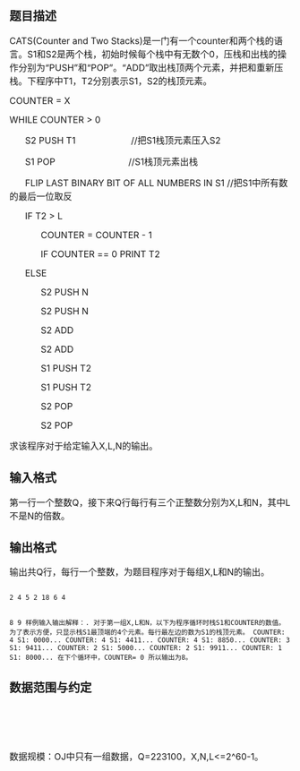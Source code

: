 ## 题目描述

<div>
 <span style="font-size: medium">CATS(Counter and Two Stacks)是一门有一个counter和两个栈的语言。S1和S2是两个栈，初始时候每个栈中有无数个0，压栈和出栈的操作分别为“PUSH”和“POP”。“ADD”取出栈顶两个元素，并把和重新压栈。下程序中T1，T2分别表示S1，S2的栈顶元素。</span>
</div>
<div align="left">
 <span style="font-size: medium">COUNTER = X</span>
</div>
<div align="left">
 <span style="font-size: medium">WHILE COUNTER > 0</span>
</div>
<div style="text-indent: 21pt" align="left">
 <span style="font-size: medium">S2 PUSH T1                      //把S1栈顶元素压入S2</span>
</div>
<div style="text-indent: 21pt" align="left">
 <span style="font-size: medium">S1 POP                             //S1栈顶元素出栈</span>
</div>
<div style="text-indent: 21pt" align="left">
 <span style="font-size: medium">FLIP LAST BINARY BIT OF ALL NUMBERS IN S1 //把S1中所有数的最后一位取反</span>
</div>
<div style="text-indent: 21pt" align="left">
 <span style="font-size: medium">IF T2 > L</span>
</div>
<div style="margin: 0cm 0cm 0pt 21pt; text-indent: 21pt" align="left">
 <span style="font-size: medium">COUNTER = COUNTER - 1</span>
</div>
<div style="margin: 0cm 0cm 0pt 21pt; text-indent: 21pt" align="left">
 <span style="font-size: medium">IF COUNTER == 0 PRINT T2</span>
</div>
<div style="text-indent: 21pt" align="left">
 <span style="font-size: medium">ELSE</span>
</div>
<div style="margin: 0cm 0cm 0pt 21pt; text-indent: 21pt" align="left">
 <span style="font-size: medium">S2 PUSH N</span>
</div>
<div style="margin: 0cm 0cm 0pt 21pt; text-indent: 21pt" align="left">
 <span style="font-size: medium">S2 PUSH N</span>
</div>
<div style="margin: 0cm 0cm 0pt 21pt; text-indent: 21pt" align="left">
 <span style="font-size: medium">S2 ADD</span>
</div>
<div style="margin: 0cm 0cm 0pt 21pt; text-indent: 21pt" align="left">
 <span style="font-size: medium">S2 ADD</span>
</div>
<div style="margin: 0cm 0cm 0pt 21pt; text-indent: 21pt" align="left">
 <span style="font-size: medium">S1 PUSH T2</span>
</div>
<div style="margin: 0cm 0cm 0pt 21pt; text-indent: 21pt" align="left">
 <span style="font-size: medium">S1 PUSH T2</span>
</div>
<div style="margin: 0cm 0cm 0pt 21pt; text-indent: 21pt" align="left">
 <span style="font-size: medium">S2 POP</span>
</div>
<div style="margin: 0cm 0cm 0pt 21pt; text-indent: 21pt">
 <span style="font-size: medium">S2 POP</span>
</div>
<div>
 <span style="font-size: medium">求该程序对于给定输入X,L,N的输出。</span>
</div>

## 输入格式

<div>
 <span style="font-size: medium">第一行一个整数Q，接下来Q行每行有三个正整数分别为X,L和N，其中L不是N的倍数。</span>
</div>

## 输出格式

<div>
 <span style="font-size: medium">输出共Q行，每行一个整数，为题目程序对于每组X,L和N的输出。</span>
</div>

```input1
2 4 5 2 18 6 4
```
```output1
8 9 样例输入输出解释：. 对于第一组X,L和N，以下为程序循环时栈S1和COUNTER的数值。为了表示方便，只显示栈S1最顶端的4个元素。每行最左边的数为S1的栈顶元素。 COUNTER: 4 S1: 0000... COUNTER: 4 S1: 4411... COUNTER: 4 S1: 8850... COUNTER: 3 S1: 9411... COUNTER: 2 S1: 5000... COUNTER: 2 S1: 9911... COUNTER: 1 S1: 8000... 在下个循环中，COUNTER= 0 所以输出为8。
```
## 数据范围与约定

<p><span style="font-size: medium"><br><br>  <br><br> 数据规模：OJ中只有一组数据，Q=223100，X,N,L<=2^60-1。</span></p>

